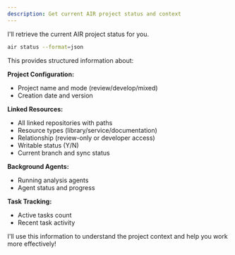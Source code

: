 ```yaml
---
description: Get current AIR project status and context
---
```


I'll retrieve the current AIR project status for you.

```bash
air status --format=json
```

This provides structured information about:

**Project Configuration:**
- Project name and mode (review/develop/mixed)
- Creation date and version

**Linked Resources:**
- All linked repositories with paths
- Resource types (library/service/documentation)
- Relationship (review-only or developer access)
- Writable status (Y/N)
- Current branch and sync status

**Background Agents:**
- Running analysis agents
- Agent status and progress

**Task Tracking:**
- Active tasks count
- Recent task activity

I'll use this information to understand the project context and help you work more effectively!
